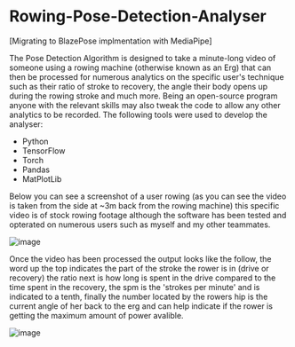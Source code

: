 # Rowing-Pose-Detection-Analyser

[Migrating to BlazePose implmentation with MediaPipe]

The Pose Detection Algorithm is designed to take a minute-long video of someone using a rowing machine (otherwise known as an Erg) that can then be processed for numerous
analytics on the specific user's technique such as their ratio of stroke to recovery, the angle their body opens up during the rowing stroke and much more. Being an open-source
program anyone with the relevant skills may also tweak the code to allow any other analytics to be recorded. The following tools were used to develop the analyser:

 - Python
 - TensorFlow 
 - Torch
 - Pandas
 - MatPlotLib

Below you can see a screenshot of a user rowing (as you can see the video is taken from the side at ~3m back from the rowing machine) this specific video is of stock 
rowing footage although the software has been tested and opterated on numerous users such as myself and my other teammates.

![image](https://user-images.githubusercontent.com/50581493/142087383-226df071-a9a0-4e75-8716-1b0e55105d90.png)


Once the video has been processed the output looks like the follow, the word up the top indicates the part of the stroke the rower is in (drive or recovery) the ratio next is how long is spent in the drive compared to the time spent in the recovery, the spm is the 'strokes per minute' and is indicated to a tenth, finally the number located by the rowers hip is the current angle of her back to the erg and can help indicate if the rower is getting the maximum amount of power avalible.

![image](https://user-images.githubusercontent.com/50581493/142087072-3b37f476-4cfd-4176-8edf-3748d9c07eab.png)
